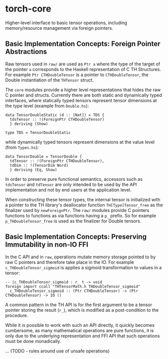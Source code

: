 # torch-core

Higher-level interface to basic tensor operations, including memory/resource
management via foreign pointers.

## Basic Implementation Concepts: Foreign Pointer Abstractions

Raw tensors used in `raw/` are used as `Ptr a` where the type of the target of
the pointer `a` corresponds to the Haskell representation of C TH Structures.
For example `Ptr CTHDoubleTensor` is a pointer to `CTHDoubleTensor`, the Double
instantiation of the `THTensor` struct.

The `core` modules provide a higher level representations that hides the raw C
pointer and structs. Currently there are both static and dynamically typed
interfaces, where statically typed tensors represent tensor dimensions at the
type level (example from `Double.hs`):

```
data TensorDoubleStatic (d :: [Nat]) = TDS {
  tdsTensor :: !(ForeignPtr CTHDoubleTensor)
  } deriving (Show)

type TDS = TensorDoubleStatic
```

while dynamically typed tensors represent dimensions at the value level (from
`Types.hs`):

```
data TensorDouble = TensorDouble {
  tdTensor :: !(ForeignPtr CTHDoubleTensor),
  tdDim :: !(TensorDim Word)
  } deriving (Eq, Show)
```

In order to preserve pure functional semantics, accessors such as `tdsTensor`
and `tdTensor` are only intended to be used by the API implementation and not by
end users at the application level.

When constructing these tensor types, the internal tensor is initialized with a
pointer to the TH library's deallocator function `TH[Type]Tensor_free` as the
finalizer used by `newForeignPtr`. The `raw/` modules provide C pointers
functions to functions as via functions having a `p_` prefix. So for example
`p_THDoubleTensor_free` is used as the finalizer for Double tensors.

## Basic Implementation Concepts: Preserving Immutability in non-IO FFI

In the C API and in `raw`, operations mutate memory storage pointed to by raw C
pointers and therefore take place in the IO. For example
`c_THDoubleTensor_sigmoid` is applies a sigmoid transformation to values in a
tensor:

```
-- |c_THDoubleTensor_sigmoid : r_ t -> void
foreign import ccall "THTensorMath.h THDoubleTensor_sigmoid"
  c_THDoubleTensor_sigmoid :: (Ptr CTHDoubleTensor) -> (Ptr CTHDoubleTensor) -> IO ()

```

A common pattern in the TH API is for the first argument to be a tensor pointer
storing the result (`r_`), which is modified as a post-condition to the
procedure.

While it is possible to work with such an API directly, it quickly becomes
cumbersome, as many mathematical operations are pure functions, it is only due
to the underlying representation and FFI API that such operations must be done
monadically.

... (TODO - rules around use of unsafe operations)
